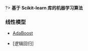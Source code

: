 <!-- 目录 -->

?> **基于 Scikit-learn 库的机器学习算法**

### 线性模型

- [AdaBoost](/scikit-learn/AdaBoost算法.md)

- [逻辑回归]
